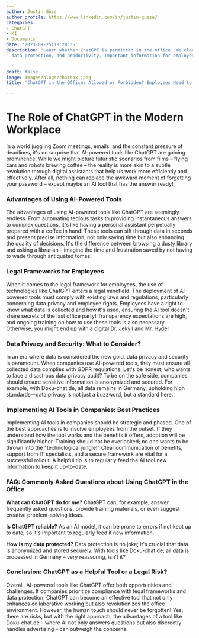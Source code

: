 ```yaml
---
author: Justin Güse
author_profile: https://www.linkedin.com/in/justin-guese/
categories:
- ChatGPT
- KI
- Documents
date: '2023-09-25T18:28:35'
description: 'Learn whether ChatGPT is permitted in the office. We clarify legal aspects,
  data protection, and productivity. Important information for employees!

  '
draft: false
image: images/blogs/chatbox.jpeg
title: 'ChatGPT in the Office: Allowed or Forbidden? Employees Need to Know'

---
```

# The Role of ChatGPT in the Modern Workplace

In a world juggling Zoom meetings, emails, and the constant pressure of deadlines, it's no surprise that AI-powered tools like ChatGPT are gaining prominence.  While we might picture futuristic scenarios from films – flying cars and robots brewing coffee – the reality is more akin to a subtle revolution through digital assistants that help us work more efficiently and effectively. After all, nothing can replace the awkward moment of forgetting your password – except maybe an AI tool that has the answer ready!

### Advantages of Using AI-Powered Tools

The advantages of using AI-powered tools like ChatGPT are seemingly endless. From automating tedious tasks to providing instantaneous answers to complex questions, it's like having a personal assistant perpetually prepared with a coffee in hand! These tools can sift through data in seconds and present precise information, not only saving time but also enhancing the quality of decisions.  It's the difference between browsing a dusty library and asking a librarian – imagine the time and frustration saved by not having to wade through antiquated tomes!

### Legal Frameworks for Employees

When it comes to the legal framework for employees, the use of technologies like ChatGPT enters a legal minefield.  The deployment of AI-powered tools must comply with existing laws and regulations, particularly concerning data privacy and employee rights. Employees have a right to know what data is collected and how it's used, ensuring the AI tool doesn't share secrets of the last office party!  Transparency expectations are high, and ongoing training on how to use these tools is also necessary.  Otherwise, you might end up with a digital Dr. Jekyll and Mr. Hyde!

### Data Privacy and Security: What to Consider?

In an era where data is considered the new gold, data privacy and security is paramount. When companies use AI-powered tools, they must ensure all collected data complies with GDPR regulations.  Let's be honest; who wants to face a disastrous data privacy audit?  To be on the safe side, companies should ensure sensitive information is anonymized and secured.  For example, with Doku-chat.de, all data remains in Germany, upholding high standards—data privacy is not just a buzzword, but a standard here.

### Implementing AI Tools in Companies: Best Practices

Implementing AI tools in companies should be strategic and phased.  One of the best approaches is to involve employees from the outset. If they understand how the tool works and the benefits it offers, adoption will be significantly higher. Training should not be overlooked; no one wants to be thrown into the "technological jungle!" Clear communication of benefits, support from IT specialists, and a secure framework are vital for a successful rollout.  A helpful tip is to regularly feed the AI tool new information to keep it up-to-date.

### FAQ: Commonly Asked Questions about Using ChatGPT in the Office

**What can ChatGPT do for me?**  ChatGPT can, for example, answer frequently asked questions, provide training materials, or even suggest creative problem-solving ideas.

**Is ChatGPT reliable?**  As an AI model, it can be prone to errors if not kept up to date, so it's important to regularly feed it new information.

**How is my data protected?**  Data protection is no joke; it's crucial that data is anonymized and stored securely. With tools like Doku-chat.de, all data is processed in Germany – very reassuring, isn't it?


### Conclusion: ChatGPT as a Helpful Tool or a Legal Risk?

Overall, AI-powered tools like ChatGPT offer both opportunities and challenges. If companies prioritize compliance with legal frameworks and data protection, ChatGPT can become an effective tool that not only enhances collaborative working but also revolutionizes the office environment.  However, the human touch should never be forgotten!  Yes, there are risks, but with the right approach, the advantages of a tool like Doku-chat.de – where AI not only answers questions but also discreetly handles advertising – can outweigh the concerns.
